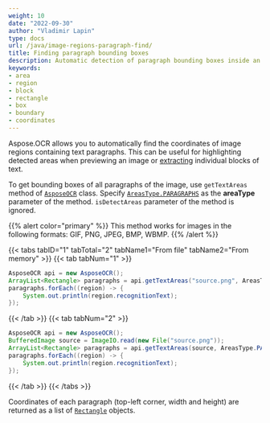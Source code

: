 ```yaml
---
weight: 10
date: "2022-09-30"
author: "Vladimir Lapin"
type: docs
url: /java/image-regions-paragraph-find/
title: Finding paragraph bounding boxes
description: Automatic detection of paragraph bounding boxes inside an image.
keywords:
- area
- region
- block
- rectangle
- box
- boundary
- coordinates
---
```


Aspose.OCR allows you to automatically find the coordinates of image regions containing text paragraphs. This can be useful for highlighting detected areas when previewing an image or [extracting](/ocr/java/image-regions-extract/) individual blocks of text.

To get bounding boxes of all paragraphs of the image, use `getTextAreas` method of [`AsposeOCR`](https://reference.aspose.com/ocr/java/com.aspose.ocr/AsposeOCR) class. Specify [`AreasType.PARAGRAPHS`](https://reference.aspose.com/ocr/java/com.aspose.ocr/AreasType) as the **areaType** parameter of the method. `isDetectAreas` parameter of the method is ignored.

{{% alert color="primary" %}}
This method works for images in the following formats: GIF, PNG, JPEG, BMP, WBMP.
{{% /alert %}}

{{< tabs tabID="1" tabTotal="2" tabName1="From file" tabName2="From memory" >}}
{{< tab tabNum="1" >}}
```java
AsposeOCR api = new AsposeOCR();
ArrayList<Rectangle> paragraphs = api.getTextAreas("source.png", AreasType.PARAGRAPHS);
paragraphs.forEach((region) -> {
	System.out.println(region.recognitionText);
});
```
{{< /tab >}}
{{< tab tabNum="2" >}}
```java
AsposeOCR api = new AsposeOCR();
BufferedImage source = ImageIO.read(new File("source.png"));
ArrayList<Rectangle> paragraphs = api.getTextAreas(source, AreasType.PARAGRAPHS);
paragraphs.forEach((region) -> {
	System.out.println(region.recognitionText);
});
```
{{< /tab >}}
{{< /tabs >}}

Coordinates of each paragraph (top-left corner, width and height) are returned as a list of [`Rectangle`](https://docs.oracle.com/javase/8/docs/api/java/awt/Rectangle.html) objects.
